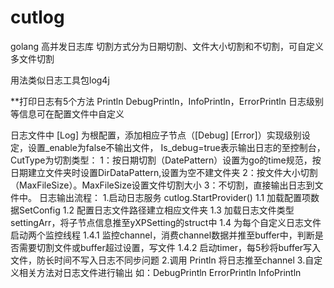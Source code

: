 # cutlog
golang 高并发日志库 切割方式分为日期切割、文件大小切割和不切割，可自定义多文件切割

用法类似日志工具包log4j

**打印日志有5个方法 Println DebugPrintln，InfoPrintln，ErrorPrintln 日志级别等信息可在配置文件中自定义

日志文件中  [Log] 为根配置，添加相应子节点（[Debug] [Error]）实现级别设定，设置_enable为false不输出文件，
Is_debug=true表示输出日志的至控制台，
CutType为切割类型：
    1：按日期切割（DatePattern）设置为go的time规范，按日期建立文件夹时设置DirDataPattern,设置为空不建文件夹
    2：按文件大小切割（MaxFileSize）。MaxFileSize设置文件切割大小
    3：不切割，直接输出日志到文件中。
日志输出流程：
    1.启动日志服务 cutlog.StartProvider()
        1.1 加载配置项数据SetConfig
        1.2 配置日志文件路径建立相应文件夹
        1.3 加载日志文件类型settingArr，将子节点信息推至yXPSetting的struct中
        1.4 为每个自定义日志文件启动两个监控线程
           1.4.1 监控channel，消费channel数据并推至buffer中，判断是否需要切割文件或buffer超过设置，写文件
           1.4.2 启动timer，每5秒将buffer写入文件，防长时间不写入日志不同步问题
    2.调用 Println 将日志推至channel
    3.自定义相关方法对日志文件进行输出 如：DebugPrintln  ErrorPrintln InfoPrintln



